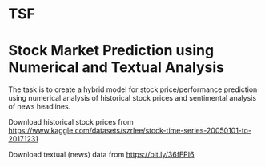 # TSF
# Stock Market Prediction using Numerical and Textual Analysis
The task is to create a hybrid model for stock price/performance prediction using numerical analysis of historical stock prices and sentimental analysis of news headlines.

Download historical stock prices from https://www.kaggle.com/datasets/szrlee/stock-time-series-20050101-to-20171231

Download textual (news) data from https://bit.ly/36fFPI6
